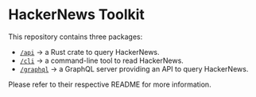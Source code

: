 # HackerNews Toolkit

This repository contains three packages:

- [`/api`](https://github.com/scastiel/hn/tree/main/api/README.md) → a Rust crate to query HackerNews.
- [`/cli`](https://github.com/scastiel/hn/tree/main/cli/README.md) → a command-line tool to read HackerNews.
- [`/graphql`](https://github.com/scastiel/hn/tree/main/graphql/README.md) → a GraphQL server providing an API to query HackerNews.

Please refer to their respective README for more information.

